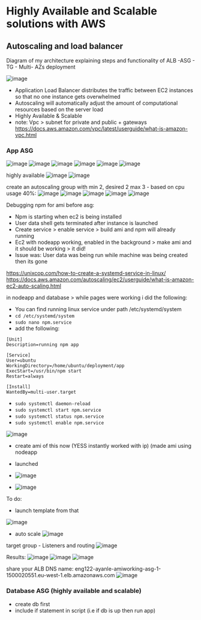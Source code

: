 
# Highly Available and Scalable solutions with AWS

## Autoscaling and load balancer
Diagram of my architecture explaining steps and functionality of ALB -ASG - TG - Multi- AZs deployment

![image](https://user-images.githubusercontent.com/104793540/186887137-16b8ad60-42c0-4656-9a69-90c3e48ef6ae.png)

 
- Application Load Balancer distributes the traffic between EC2 instances so that no one instance gets overwhelmed 
- Autoscaling will automatically adjust the amount of computational resources based on the server load 
- Highly Available & Scalable 
- note: Vpc > subnet for private and public + gateways 
https://docs.aws.amazon.com/vpc/latest/userguide/what-is-amazon-vpc.html

### App ASG

![image](https://user-images.githubusercontent.com/104793540/186645511-810feced-32b6-471c-a9ba-ab684bb591ec.png)
![image](https://user-images.githubusercontent.com/104793540/186645544-ab9dea3e-0ec8-438e-b06e-3c3676666ca6.png)
![image](https://user-images.githubusercontent.com/104793540/186645852-7eaf2dca-b91a-49e8-9da7-4a5ae3313028.png)
![image](https://user-images.githubusercontent.com/104793540/186646249-f55cd730-845a-4aee-862d-bf16e3556068.png)
![image](https://user-images.githubusercontent.com/104793540/186646325-a693b20c-4587-457b-b076-eacbc8340733.png)
![image](https://user-images.githubusercontent.com/104793540/186646812-b7bda242-fc84-48a3-a687-440414cb12f9.png)


highly available 
![image](https://user-images.githubusercontent.com/104793540/186648963-a8a4fbbf-7007-4d4e-8273-714a81df638c.png)
![image](https://user-images.githubusercontent.com/104793540/186663691-9fd4449e-e78b-460e-bb85-06dc39c1ab01.png)

create an autoscaling group with min 2, desired 2 max 3 - based on cpu usage 40%:
![image](https://user-images.githubusercontent.com/104793540/186688879-197d58d2-8271-48fb-a580-3e4bb77911a4.png)
![image](https://user-images.githubusercontent.com/104793540/186689668-6c2798a0-8e0d-434f-82d8-d6bbff3d8cc1.png)
![image](https://user-images.githubusercontent.com/104793540/186691684-f302c843-2b7f-405e-b03f-3fcf1cf15451.png)
![image](https://user-images.githubusercontent.com/104793540/186691927-e41755f3-faf9-4259-a062-911865573d29.png)
![image](https://user-images.githubusercontent.com/104793540/186692021-e58976c0-1a65-4288-ab94-9d6e2a89e5ec.png)



Debugging npm for ami before asg:

- Npm is starting when ec2 is being installed 
- User data shell gets terminated after instance is launched 
- Create service > enable service  > build ami and npm will already running
- Ec2 with nodeapp working, enabled in the background > make ami and it should be working > it did!
- Issue was: User data was being run while machine was being created then its gone 

https://unixcop.com/how-to-create-a-systemd-service-in-linux/
https://docs.aws.amazon.com/autoscaling/ec2/userguide/what-is-amazon-ec2-auto-scaling.html

in nodeapp and database > while pages were working i did the following:

- You can find running linux service under path /etc/systemd/system
- `cd /etc/systemd/system`
- `sudo nano npm.service`
- add the following:
```
[Unit]
Description=running npm app

[Service]
User=ubuntu
WorkingDirectory=/home/ubuntu/deployment/app
ExecStart=/usr/bin/npm start
Restart=always

[Install]
WantedBy=multi-user.target
```

- `sudo systemctl daemon-reload`
- `sudo systemctl start npm.service`
- `sudo systemctl status npm.service`
- `sudo systemctl enable npm.service`

![image](https://user-images.githubusercontent.com/104793540/186716710-f75f542c-1ebb-453b-b2cc-c1a8dc6785cd.png)

- create ami of this now (YESS instantly worked with ip) (made ami using nodeapp 
- launched
- ![image](https://user-images.githubusercontent.com/104793540/186875890-aac128aa-7b54-4e6a-b75a-eb66c95cde2e.png)

- ![image](https://user-images.githubusercontent.com/104793540/186875921-1c327ba9-4460-4207-ab9d-ed1a4b4274c2.png)

To do:
- launch template from that 

![image](https://user-images.githubusercontent.com/104793540/186877303-dce6d6b2-bded-4b26-8996-058dbcba072f.png)

- auto scale 
![image](https://user-images.githubusercontent.com/104793540/186877594-f9c8ed13-5745-4113-aca7-f2944e51bbb1.png)

target group - Listeners and routing
![image](https://user-images.githubusercontent.com/104793540/186877913-8ad5dca1-c4da-4a1d-be93-81c979012c43.png)

Results:
![image](https://user-images.githubusercontent.com/104793540/186879017-0af48590-d85e-4f59-b54f-7bf2910aa6fa.png)
![image](https://user-images.githubusercontent.com/104793540/186879142-a287a65b-1e55-4cad-a0f9-c5c1d789e0f6.png)
![image](https://user-images.githubusercontent.com/104793540/186878973-b7dfc6c5-6406-49f6-bbbe-56921d4e082d.png)


share your ALB DNS name:
eng122-ayanle-amiworking-asg-1-1500020551.eu-west-1.elb.amazonaws.com
![image](https://user-images.githubusercontent.com/104793540/186887520-e3bbae73-8c6d-4a65-ac62-ff3f7ddcb26c.png)

### Database ASG (highly available and scalable)

- create db first
- include if statement in script (i.e if db is up then run app)
